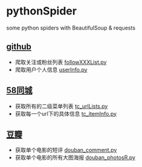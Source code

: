 # pythonSpider
some python spiders with BeautifulSoup & requests

## [github](github)
- 爬取关注或粉丝列表 [followXXXList.py](github/github_followXXXList.py)
- 爬取用户个人信息 [userInfo.py](github/github_userInfo.py)

## [58同城](58tongcheng)
- 获取所有的二级菜单列表 [tc_urlLists.py](58tongcheng/tc_urlLists.py)
- 获取每一个url下的具体信息 [tc_itemInfo.py](58tongcheng/tc_itemInfo.py)

## [豆瓣](douban)
- 获取单个电影的短评 [douban_comment.py](douban/douban_comment.py)
- 获取单个电影的所有大图海报 [douban_photosR.py](douban/douban_photosR.py)